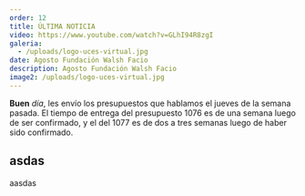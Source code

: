 ```yaml
---
order: 12
title: ÚLTIMA NOTICIA
video: https://www.youtube.com/watch?v=GLhI94R8zgI
galeria:
  - /uploads/logo-uces-virtual.jpg
date: Agosto Fundación Walsh Facio
description: Agosto Fundación Walsh Facio
image2: /uploads/logo-uces-virtual.jpg
---
```


**Buen** *día*, les envío los presupuestos que hablamos el jueves de la semana pasada. El tiempo de entrega del presupuesto 1076 es de una semana luego de ser confirmado, y el del 1077 es de dos a tres semanas luego de haber sido confirmado.



## asdas

aasdas
